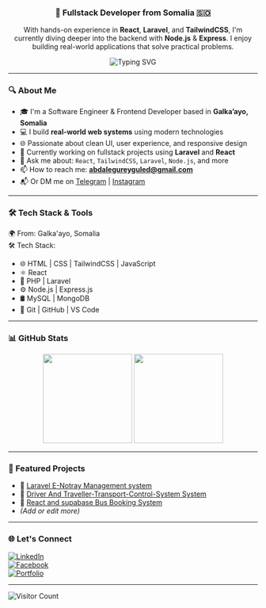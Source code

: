 <h3 align="center">🚀 Fullstack Developer from Somalia 🇸🇴</h3>

<p align="center">
  With hands-on experience in <strong>React</strong>, <strong>Laravel</strong>, and <strong>TailwindCSS</strong>,
  I'm currently diving deeper into the backend with <strong>Node.js</strong> & <strong>Express</strong>.
  I enjoy building real-world applications that solve practical problems.
</p>


<p align="center">
  <img src="https://readme-typing-svg.demolab.com?font=Fira+Code&size=20&pause=1000&color=00BFFF&center=true&vCenter=true&width=500&lines=Fullstack+Developer+from+Somalia;React+%7C+Laravel+%7C+TailwindCSS+%7C+Node.js;Building+Real-world+Web+Apps;Currently+Exploring+Express.js+Backend;Welcome+to+my+GitHub+Profile!" alt="Typing SVG" />
</p>


---

### 🔍 About Me

- 🎓 I'm a Software Engineer & Frontend Developer based in **Galka’ayo, Somalia**
- 💻 I build **real-world web systems** using modern technologies  
- 🌐 Passionate about clean UI, user experience, and responsive design  
- 🔭 Currently working on fullstack projects using **Laravel** and **React**
- 💬 Ask me about: `React`, `TailwindCSS`, `Laravel`, `Node.js`, and more  
- 📫 How to reach me: **abdalegureyguled@gmail.com**  
- 📬 Or DM me on [Telegram](https://t.me/AbdaleGurey) | [Instagram](https://instagram.com/abdaleguled62)


---

### 🛠️ Tech Stack & Tools

🌍 From: Galka'ayo, Somalia  
🛠️ Tech Stack:  
- 🌐 HTML | CSS | TailwindCSS | JavaScript  
- ⚛️ React 
- 🐘 PHP | Laravel  
- ⚙️ Node.js | Express.js  
- 🛢️ MySQL | MongoDB  
- 🔧 Git | GitHub | VS Code 

---

### 📊 GitHub Stats

<p align="center">
  <img src="https://github-readme-stats.vercel.app/api?username=abdalegurey&show_icons=true&theme=tokyonight" height="180px" />
  <img src="https://github-readme-stats.vercel.app/api/top-langs/?username=abdalegurey&layout=compact&theme=tokyonight" height="180px"/>
</p>

---

### 📁 Featured Projects

- 🔹 [Laravel E-Notray Management system](https://github.com/abdalegurey/E-Notary-Management-System)
- 🔹 [Driver And Traveller-Transport-Control-System System](https://github.com/abdalegurey/Driver-And-Traveller-Transport-Control-System)
- 🔹 [React and supabase Bus Booking System](https://github.com/dugsiiyeinc/Bus-Booking-system)
- *(Add or edit more)*

---

### 🌐 Let's Connect

[![LinkedIn](https://img.shields.io/badge/LinkedIn-0A66C2?logo=linkedin&logoColor=white&style=for-the-badge)](https://linkedin.com/in/abdalegurey)  
[![Facebook](https://img.shields.io/badge/Facebook-1877F2?logo=facebook&logoColor=white&style=for-the-badge)](https://www.facebook.com/abdulahi.axmed.guled)  
[![Portfolio](https://img.shields.io/badge/My%20Portfolio-000?style=for-the-badge&logo=vercel&logoColor=white)](https://your-portfolio-link.com)

---

![Visitor Count](https://komarev.com/ghpvc/?username=abdalegurey&color=blue)
